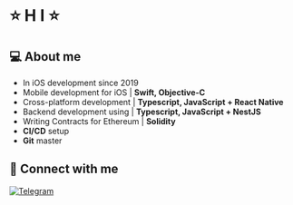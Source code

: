 # ⭐ H I ⭐️

## 💻 About me

- In iOS development since 2019 
- Mobile development for iOS | **Swift, Objective-C**
- Сross-platform development | **Typescript, JavaScript + React Native**
- Backend development using | **Typescript, JavaScript + NestJS**
- Writing Contracts for Ethereum | **Solidity**
- **CI/CD** setup
- **Git** master

## 🤝 Connect with me

[![Telegram](https://img.shields.io/static/v1?style=for-the-badge&message=Telegram&color=26A5E4&logo=Telegram&logoColor=FFFFFF&label=)](https://t.me/matv13v)
